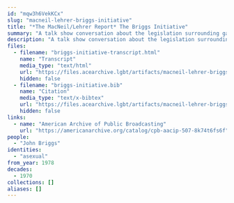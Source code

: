 ```yaml
---
id: "mqw3h6VekKCx"
slug: "macneil-lehrer-briggs-initiative"
title: "*The MacNeil/Lehrer Report* The Briggs Initiative"
summary: "A talk show conversation about the legislation surrounding gay schoolteachers, which mentions asexuality"
description: "A talk show conversation about the legislation surrounding gay schoolteachers in which the guest argues that teachers should be hired based on ability, regardless of orientation, including asexual"
files:
  - filename: "briggs-initiative-transcript.html"
    name: "Transcript"
    media_type: "text/html"
    url: "https://files.acearchive.lgbt/artifacts/macneil-lehrer-briggs-initiative/briggs-initiative-transcript.html"
    hidden: false
  - filename: "briggs-initiative.bib"
    name: "Citation"
    media_type: "text/x-bibtex"
    url: "https://files.acearchive.lgbt/artifacts/macneil-lehrer-briggs-initiative/briggs-initiative.bib"
    hidden: false
links:
  - name: "American Archive of Public Broadcasting"
    url: "https://americanarchive.org/catalog/cpb-aacip-507-8k74t6fs6f"
people:
  - "John Briggs"
identities:
  - "asexual"
from_year: 1978
decades:
  - 1970
collections: []
aliases: []
---
```

